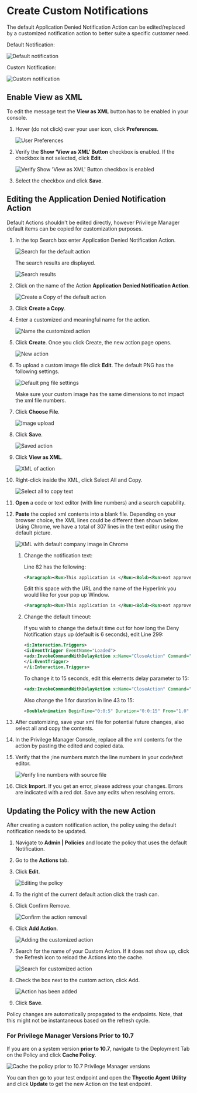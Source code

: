 [title]: # (Create Custom Notifications)
[tags]: # (action customization)
[priority]: # (5501)
# Create Custom Notifications

The default Application Denied Notification Action can be edited/replaced by a customized notification action to better suite a specific customer need.

Default Notification:

![Default notification](images/deny/default.png)

Custom Notification:

![Custom notification](images/deny/custom.png)

## Enable View as XML

To edit the message text the __View as XML__ button has to be enabled in your console. 

1. Hover (do not click) over your user icon, click __Preferences__.

   ![User Preferences](images/deny/enable-1.png)
1. Verify the __Show ‘View as XML’ Button__ checkbox is enabled. If the checkbox is not selected, click __Edit__.

   ![Verify Show 'View as XML' Button checkbox is enabled](images/deny/enable-2.png)
1. Select the checkbox and click __Save__.

## Editing the Application Denied Notification Action

Default Actions shouldn't be edited directly, however Privilege Manager default items can be copied for customization purposes.

1. In the top Search box enter Application Denied Notification Action.

   ![Search for the default action](images/deny/edit-action-1.png)

   The search results are displayed.

   ![Search results](images/deny/edit-action-2.png)
1. Click on the name of the Action __Application Denied Notification Action__.

   ![Create a Copy of the default action](images/deny/edit-action-3.png)
1. Click __Create a Copy__.
1. Enter a customized and meaningful name for the action.

   ![Name the customized action](images/deny/edit-action-4.png)
1. Click __Create__. Once you click Create, the new action page opens.

   ![New action](images/deny/edit-action-5.png)
1. To upload a custom image file click __Edit__. The default PNG has the following settings.

   ![Default png file settings](images/deny/edit-action-6.png)

   Make sure your custom image has the same dimensions to not impact the xml file numbers.
1. Click __Choose File__.

   ![Image upload](images/deny/edit-action-7.png)

1. Click __Save__.

   ![Saved action](images/deny/edit-action-8.png)
1. Click __View as XML__.

   ![XML of action](images/deny/edit-action-9.png)
1. Right-click inside the XML, click Select All and Copy.

   ![Select all to copy text](images/deny/edit-action-10.png)
1. __Open__ a code or text editor (with line numbers) and a search capability.
1. __Paste__ the copied xml contents into a blank file. Depending on your browser choice, the XML lines could be different then shown below. Using Chrome, we have a total of 307 lines in the text editor using the default picture.

   ![XML with default company image in Chrome](images/deny/edit-action-11.png)
   1. Change the notification text:

      Line 82 has the following:

      ```xml
      <Paragraph><Run>This application is </Run><Bold><Run>not approved</Run></Bold><Run> according to </Run><Hyperlink TargetName="_blank" NavigateUri="http://www.example.com/policy"><Run>corporate policy</Run></Hyperlink><Run>.</Run></Paragraph>
      ```

      Edit this space with the URL and the name of the Hyperlink you would like for your pop up Window.

      ```xml
      <Paragraph><Run>This application is </Run><Bold><Run>not approved.</Run></Bold><Run> please click here, </Run><Hyperlink TargetName="_blank" NavigateUri="http://www.thycotic.com/helpdesk"><Run>to request its approval</Run></Hyperlink><Run>.</Run></Paragraph>
      ```
   1. Change the default timeout:

      If you wish to change the default time out for how long the Deny Notification stays up (default is 6 seconds), edit Line 299:

      ```xml
      <i:Interaction.Triggers>
      <i:EventTrigger EventName="Loaded">
      <adx:InvokeCommandWithDelayAction x:Name="CloseAction" Command="{BindingCloseCommand}" Delay="00:00:06" />
      </i:EventTrigger>
      </i:Interaction.Triggers>
      ```

      To change it to 15 seconds, edit this elements delay parameter to 15:

      ```xml
      <adx:InvokeCommandWithDelayAction x:Name="CloseAction" Command="{BindingCloseCommand}" Delay="00:00:15" />
      ```

      Also change the 1 for duration in line 43 to 15:

      ```xml
      <DoubleAnimation BeginTime="0:0:5" Duration="0:0:15" From="1.0" To="0.0" Storyboard.Target="{Binding ElementName=MainWindow}" Storyboard.TargetProperty="(UIElement.Opacity)"/>
      ```
1. After customizing, save your xml file for potential future changes, also select all and copy the contents.
1. In the Privilege Manager Console, replace all the xml contents for the action by pasting the edited and copied data.
1. Verify that the ;ine numbers match the line numbers in your code/text editor.

   ![Verify line numbers with source file](images/deny/edit-action-12.png)
1. Click __Import__. If you get an error, please address your changes. Errors are indicated with a red dot. Save any edits when resolving errors.

## Updating the Policy with the new Action

After creating a custom notification action, the policy using the default notification needs to be updated.

1. Navigate to __Admin | Policies__ and locate the policy that uses the default Notification.
1. Go to the __Actions__ tab.
1. Click __Edit__.

   ![Editing the policy](images/deny/update-policy-1.png)
1. To the right of the current default action click the trash can.
1. Click Confirm Remove.

   ![Confirm the action removal](images/deny/update-policy-2.png)
1. Click __Add Action__.

   ![Adding the customized action](images/deny/update-policy-3.png)
1. Search for the name of your Custom Action. If it does not show up, click the Refresh icon to reload the Actions into the cache.

   ![Search for customized action](images/deny/update-policy-4.png)
1. Check the box next to the custom action, click Add.

   ![Action has been added](images/deny/update-policy-5.png)
1. Click __Save__.

Policy changes are automatically propagated to the endpoints. Note, that this might not be instantaneous based on the refresh cycle.

### For Privilege Manager Versions Prior to 10.7

If you are on a system version __prior to 10.7__, navigate to the Deployment Tab on the Policy and click __Cache Policy__.

   ![Cache the policy prior to 10.7 Privilege Manager versions](images/deny/prior-10.7.png)

You can then go to your test endpoint and open the __Thycotic Agent Utility__ and click __Update__ to get the new Action on the test endpoint.
